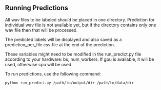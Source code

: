 ## Running Predictions

All wav files to be labeled should be placed in one directory. Prediction for individual wav file is not available yet, but if the directory contains only one wav file then that will be processed.

The predicted labels will be displayed and also saved as a prediction_per_file csv file at the end of the prediction. 

These variables might need to be modified in the run_predict.py file according to your hardware: bs, num_workers. If gpu is available, it will be used, otherwise cpu will be used.

To run predictions, use the following command:

```bash
python run_predict.py /path/to/output/dir /path/to/data/dir
```